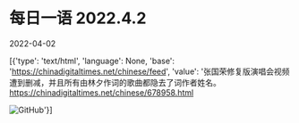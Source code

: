# 每日一语 2022.4.2

2022-04-02

[{'type': 'text/html', 'language': None, 'base': 'https://chinadigitaltimes.net/chinese/feed', 'value': '张国荣修复版演唱会视频遭到删减，并且所有由林夕作词的歌曲都隐去了词作者姓名。https://chinadigitaltimes.net/chinese/678958.html

![GitHub](https://chinadigitaltimes.net/chinese/files/2022/04/20220402_daily-quote.png)'}]